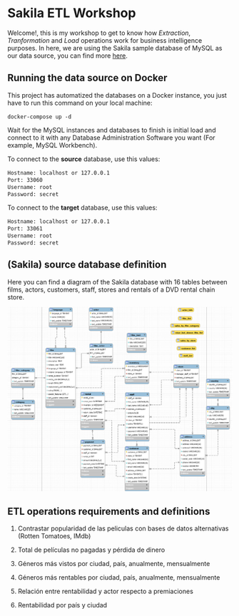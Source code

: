 # Sakila ETL Workshop

Welcome!, this is my workshop to get to know how *Extraction*, *Tranformation* and *Load* operations work for business intelligence purposes. In here, we are using the Sakila sample database of MySQL as our data source, you can find more [here](https://dev.mysql.com/doc/sakila/en/).

## Running the data source on Docker

This project has automatized the databases on a Docker instance, you just have to run this command on your local machine:

	docker-compose up -d

Wait for the MySQL instances and databases to finish is initial load and connect to it with any Database Administration Software you want (For example, MySQL Workbench).

To connect to the **source** database, use this values:

	Hostname: localhost or 127.0.0.1
	Port: 33060
	Username: root
	Password: secret

To connect to the **target** database, use this values:

	Hostname: localhost or 127.0.0.1
	Port: 33061
	Username: root
	Password: secret

## (Sakila) source database definition

Here you can find a diagram of the Sakila database with 16 tables between films, actors, customers, staff, stores and rentals of a DVD rental chain store. 

![alt text](./misc/Sakila_database.PNG "Database diagram")

## ETL operations requirements and definitions

1. Contrastar popularidad de las peliculas con bases de datos alternativas (Rotten Tomatoes, IMdb)

2. Total de películas no pagadas y pérdida de dinero

3. Géneros más vistos por ciudad, país, anualmente, mensualmente

4. Géneros más rentables por ciudad, país, anualmente, mensualmente

5. Relación entre rentabilidad y actor respecto a premiaciones

6. Rentabilidad por país y ciudad
